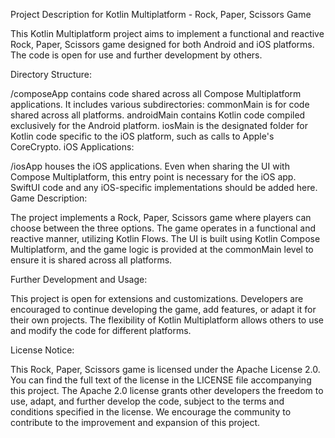 Project Description for Kotlin Multiplatform - Rock, Paper, Scissors Game

This Kotlin Multiplatform project aims to implement a functional and reactive Rock, Paper, Scissors game designed for both Android and iOS platforms. The code is open for use and further development by others.

Directory Structure:

/composeApp contains code shared across all Compose Multiplatform applications. It includes various subdirectories:
commonMain is for code shared across all platforms.
androidMain contains Kotlin code compiled exclusively for the Android platform.
iosMain is the designated folder for Kotlin code specific to the iOS platform, such as calls to Apple's CoreCrypto.
iOS Applications:

/iosApp houses the iOS applications. Even when sharing the UI with Compose Multiplatform, this entry point is necessary for the iOS app. SwiftUI code and any iOS-specific implementations should be added here.
Game Description:

The project implements a Rock, Paper, Scissors game where players can choose between the three options. The game operates in a functional and reactive manner, utilizing Kotlin Flows. The UI is built using Kotlin Compose Multiplatform, and the game logic is provided at the commonMain level to ensure it is shared across all platforms.

Further Development and Usage:

This project is open for extensions and customizations. Developers are encouraged to continue developing the game, add features, or adapt it for their own projects. The flexibility of Kotlin Multiplatform allows others to use and modify the code for different platforms.

License Notice:

This Rock, Paper, Scissors game is licensed under the Apache License 2.0. You can find the full text of the license in the LICENSE file accompanying this project. The Apache 2.0 license grants other developers the freedom to use, adapt, and further develop the code, subject to the terms and conditions specified in the license. We encourage the community to contribute to the improvement and expansion of this project.
